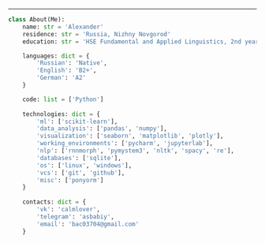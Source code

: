 ---

```python
class About(Me):
    name: str = 'Alexander'
    residence: str = 'Russia, Nizhny Novgorod'
    education: str = 'HSE Fundamental and Applied Linguistics, 2nd year'

    languages: dict = {
        'Russian': 'Native',
        'English': 'B2+',
        'German': 'A2'
    }

    code: list = ['Python']
    
    technologies: dict = {
        'ml': ['scikit-learn'],
        'data_analysis': ['pandas', 'numpy'],
        'visualization': ['seaborn', 'matplotlib', 'plotly'],
        'working_environments': ['pycharm', 'jupyterlab'],
        'nlp': ['rnnmorph', 'pymystem3', 'nltk', 'spacy', 're'],
        'databases': ['sqlite'],
        'os': ['linux', 'windows'],
        'vcs': ['git', 'github'],
        'misc': ['ponyorm']
    }
    
    contacts: dict = {
        'vk': 'calmlover',
        'telegram': 'asbabiy',
        'email': 'bac03704@gmail.com'
    }
```

<!--
**asbabiy/asbabiy** is a ✨ _special_ ✨ repository because its `README.md` (this file) appears on your GitHub profile.

Here are some ideas to get you started:

- 🔭 I’m currently working on ...
- 🌱 I’m currently learning ...
- 👯 I’m looking to collaborate on ...
- 🤔 I’m looking for help with ...
- 💬 Ask me about ...
- 📫 How to reach me: ...
- 😄 Pronouns: ...
- ⚡ Fun fact: ...
-->
